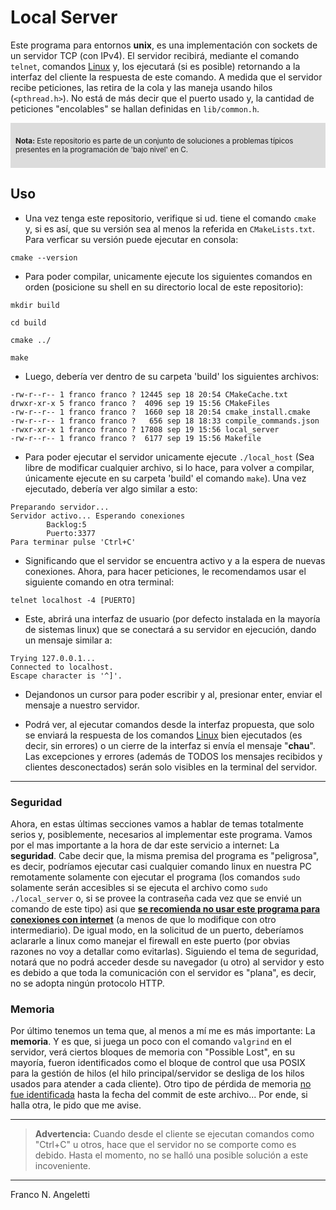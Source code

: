 # Local Server
 Este programa para entornos __unix__, es una implementación con sockets de un servidor TCP (con IPv4). El servidor recibirá, mediante el comando ```telnet```, comandos <u>Linux</u> y, los ejecutará (si es posible) retornando a la interfaz del cliente la respuesta de este comando.
 A medida que el servidor recibe peticiones, las retira de la cola y las maneja usando hilos (```<pthread.h>```).
 No está de más decir que el puerto usado y, la cantidad de peticiones "encolables" se hallan definidas en ```lib/common.h```.


<div style="background:rgb(220,220,220);padding:0.5rem;">

<sup>**Nota:** Este repositorio es parte de un conjunto de soluciones a problemas típicos presentes en la programación de 'bajo nivel' en C.</sup>

</div>

## Uso
- Una vez tenga este repositorio, verifique si ud. tiene el comando ```cmake``` y, si es así, que su versión sea al menos la referida en ```CMakeLists.txt```. Para verficar su versión puede ejecutar en consola:
```
cmake --version
```
- Para poder compilar, unicamente ejecute los siguientes comandos en orden (posicione su shell en su directorio local de este repositorio):
```
mkdir build
```
```
cd build
```
```
cmake ../
```
```
make
```
- Luego, debería ver dentro de su carpeta 'build' los siguientes archivos:
```
-rw-r--r-- 1 franco franco ? 12445 sep 18 20:54 CMakeCache.txt
drwxr-xr-x 5 franco franco ?  4096 sep 19 15:56 CMakeFiles
-rw-r--r-- 1 franco franco ?  1660 sep 18 20:54 cmake_install.cmake
-rw-r--r-- 1 franco franco ?   656 sep 18 18:33 compile_commands.json
-rwxr-xr-x 1 franco franco ? 17808 sep 19 15:56 local_server
-rw-r--r-- 1 franco franco ?  6177 sep 19 15:56 Makefile
```
- Para poder ejecutar el servidor unicamente ejecute ```./local_host``` (Sea libre de modificar cualquier archivo, si lo hace, para volver a compilar, únicamente ejecute en su carpeta 'build' el comando ```make```). Una vez ejecutado, debería ver algo similar a esto:
```
Preparando servidor...
Servidor activo... Esperando conexiones
        Backlog:5
        Puerto:3377
Para terminar pulse 'Ctrl+C'
```

- Significando que el servidor se encuentra activo y a la espera de nuevas conexiones. Ahora, para hacer peticiones, le recomendamos usar el siguiente comando en otra terminal:

```
telnet localhost -4 [PUERTO]
```

- Este, abrirá una interfaz de usuario (por defecto instalada en la mayoría de sistemas linux) que se conectará a su servidor en ejecución, dando un mensaje similar a:

```
Trying 127.0.0.1...
Connected to localhost.
Escape character is '^]'.

```

- Dejandonos un cursor para poder escribir y al, presionar enter, enviar el mensaje a nuestro servidor.

- Podrá ver, al ejecutar comandos desde la interfaz propuesta, que solo se enviará la respuesta de los comandos <u>Linux</u> bien ejecutados (es decir, sin errores) o un cierre de la interfaz si envía el mensaje "__chau__". Las excepciones y errores (además de TODOS los mensajes recibidos y clientes desconectados) serán solo visibles en la terminal del servidor.

---

### Seguridad
 Ahora, en estas últimas secciones vamos a hablar de temas totalmente serios y, posiblemente, necesarios al implementar este programa.
 Vamos por el mas importante a la hora de dar este servicio a internet: La __seguridad__. Cabe decir que, la misma premisa del programa es "peligrosa", es decir, podríamos ejecutar casi cualquier comando linux en nuestra PC remotamente solamente con ejecutar el programa (los comandos ```sudo``` solamente serán accesibles si se ejecuta el archivo como ```sudo ./local_server``` o, si se provee la contraseña cada vez que se envié un comando de este tipo) asi que <u>__se recomienda no usar este programa para conexiones con internet__</u> (a menos de que lo modifique con otro intermediario). De igual modo, en la solicitud de un puerto, deberíamos aclararle a linux como manejar el firewall en este puerto (por obvias razones no voy a detallar como evitarlas).
  Siguiendo el tema de seguridad, notará que no podrá acceder desde su navegador (u otro) al servidor y esto es debido a que toda la comunicación con el servidor es "plana", es decir, no se adopta ningún protocolo HTTP.

### Memoria
 Por último tenemos un tema que, al menos a mí me es más importante: La __memoria__. Y es que, si juega un poco con el comando ```valgrind``` en el servidor, verá ciertos bloques de memoria con "Possible Lost", en su mayoría, fueron identificados como el bloque de control que usa POSIX para la gestión de hilos (el hilo principal/servidor se desliga de los hilos usados para atender a cada cliente).
 Otro tipo de pérdida de memoria <u>no fue identificada</u> hasta la fecha del commit de este archivo... Por ende, si halla otra, le pido que me avise.

---

> **Advertencia:**
> Cuando desde el cliente se ejecutan comandos como "Ctrl+C" u otros, hace que el servidor no se comporte como es debido. Hasta el momento, no se halló una posible solución a este incoveniente.

---

<span>Franco N. Angeletti</span>
